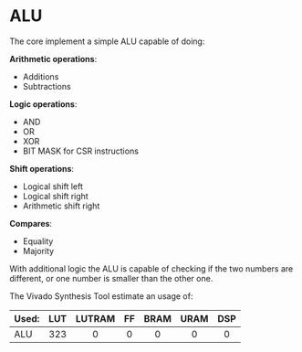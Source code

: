 # ALU

The core implement a simple ALU capable of doing: 

  **Arithmetic operations**:

  * Additions
  * Subtractions
  
  **Logic operations**:

  * AND
  * OR
  * XOR
  * BIT MASK for CSR instructions
  
  **Shift operations**:

  * Logical shift left
  * Logical shift right
  * Arithmetic shift right

  **Compares**:

  * Equality
  * Majority
  
With additional logic the ALU is capable of checking if the two numbers are different, or one number is smaller than the other one.

The Vivado Synthesis Tool estimate an usage of:

| **Used:**                    | LUT  | LUTRAM |  FF  | BRAM | URAM | DSP |
| :--------------------------  | :-:  | :----: | :--: | :--: | :-:  | :-: |
| ALU                          | 323  |   0    |  0   |  0   |  0   |  0  |